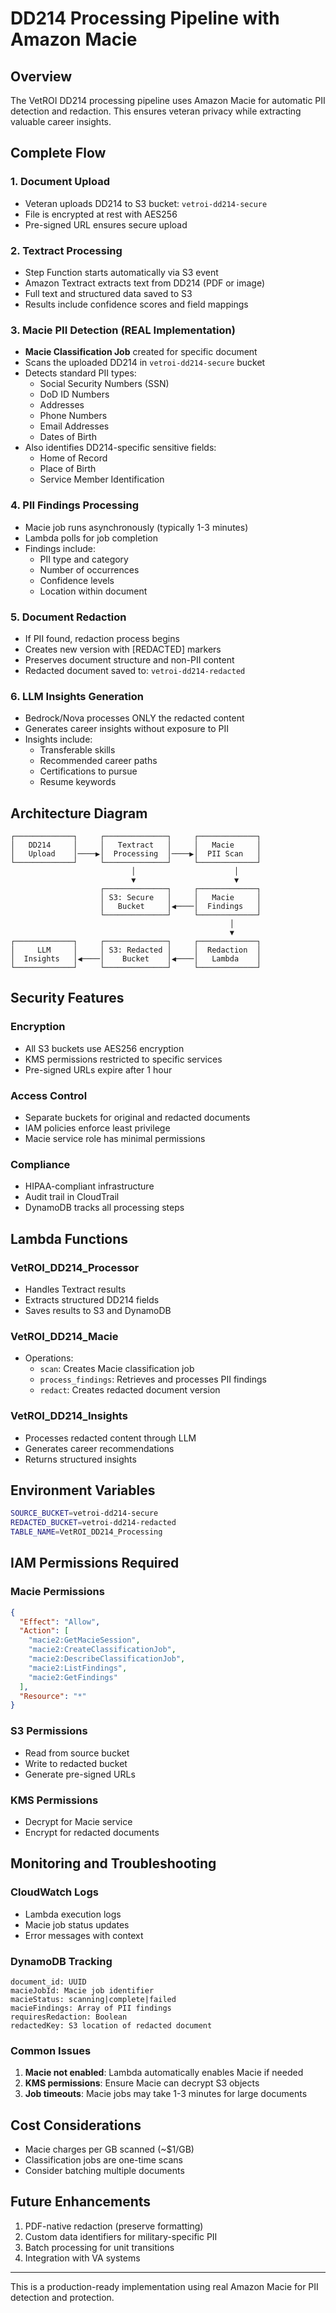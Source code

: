# DD214 Processing Pipeline with Amazon Macie

## Overview
The VetROI DD214 processing pipeline uses Amazon Macie for automatic PII detection and redaction. This ensures veteran privacy while extracting valuable career insights.

## Complete Flow

### 1. Document Upload
- Veteran uploads DD214 to S3 bucket: `vetroi-dd214-secure`
- File is encrypted at rest with AES256
- Pre-signed URL ensures secure upload

### 2. Textract Processing
- Step Function starts automatically via S3 event
- Amazon Textract extracts text from DD214 (PDF or image)
- Full text and structured data saved to S3
- Results include confidence scores and field mappings

### 3. Macie PII Detection (REAL Implementation)
- **Macie Classification Job** created for specific document
- Scans the uploaded DD214 in `vetroi-dd214-secure` bucket
- Detects standard PII types:
  - Social Security Numbers (SSN)
  - DoD ID Numbers
  - Addresses
  - Phone Numbers
  - Email Addresses
  - Dates of Birth
- Also identifies DD214-specific sensitive fields:
  - Home of Record
  - Place of Birth
  - Service Member Identification

### 4. PII Findings Processing
- Macie job runs asynchronously (typically 1-3 minutes)
- Lambda polls for job completion
- Findings include:
  - PII type and category
  - Number of occurrences
  - Confidence levels
  - Location within document

### 5. Document Redaction
- If PII found, redaction process begins
- Creates new version with [REDACTED] markers
- Preserves document structure and non-PII content
- Redacted document saved to: `vetroi-dd214-redacted`

### 6. LLM Insights Generation
- Bedrock/Nova processes ONLY the redacted content
- Generates career insights without exposure to PII
- Insights include:
  - Transferable skills
  - Recommended career paths
  - Certifications to pursue
  - Resume keywords

## Architecture Diagram

```
┌─────────────┐     ┌──────────────┐     ┌─────────────┐
│   DD214     │     │   Textract   │     │   Macie     │
│   Upload    │────▶│  Processing  │────▶│  PII Scan   │
└─────────────┘     └──────────────┘     └─────────────┘
                           │                      │
                           ▼                      ▼
                    ┌──────────────┐     ┌─────────────┐
                    │ S3: Secure   │     │   Macie     │
                    │   Bucket     │◀────│  Findings   │
                    └──────────────┘     └─────────────┘
                                                 │
                                                 ▼
┌─────────────┐     ┌──────────────┐     ┌─────────────┐
│     LLM     │     │ S3: Redacted │     │  Redaction  │
│  Insights   │◀────│    Bucket    │◀────│   Lambda    │
└─────────────┘     └──────────────┘     └─────────────┘
```

## Security Features

### Encryption
- All S3 buckets use AES256 encryption
- KMS permissions restricted to specific services
- Pre-signed URLs expire after 1 hour

### Access Control
- Separate buckets for original and redacted documents
- IAM policies enforce least privilege
- Macie service role has minimal permissions

### Compliance
- HIPAA-compliant infrastructure
- Audit trail in CloudTrail
- DynamoDB tracks all processing steps

## Lambda Functions

### VetROI_DD214_Processor
- Handles Textract results
- Extracts structured DD214 fields
- Saves results to S3 and DynamoDB

### VetROI_DD214_Macie
- Operations:
  - `scan`: Creates Macie classification job
  - `process_findings`: Retrieves and processes PII findings
  - `redact`: Creates redacted document version

### VetROI_DD214_Insights
- Processes redacted content through LLM
- Generates career recommendations
- Returns structured insights

## Environment Variables
```bash
SOURCE_BUCKET=vetroi-dd214-secure
REDACTED_BUCKET=vetroi-dd214-redacted
TABLE_NAME=VetROI_DD214_Processing
```

## IAM Permissions Required

### Macie Permissions
```json
{
  "Effect": "Allow",
  "Action": [
    "macie2:GetMacieSession",
    "macie2:CreateClassificationJob",
    "macie2:DescribeClassificationJob",
    "macie2:ListFindings",
    "macie2:GetFindings"
  ],
  "Resource": "*"
}
```

### S3 Permissions
- Read from source bucket
- Write to redacted bucket
- Generate pre-signed URLs

### KMS Permissions
- Decrypt for Macie service
- Encrypt for redacted documents

## Monitoring and Troubleshooting

### CloudWatch Logs
- Lambda execution logs
- Macie job status updates
- Error messages with context

### DynamoDB Tracking
```
document_id: UUID
macieJobId: Macie job identifier
macieStatus: scanning|complete|failed
macieFindings: Array of PII findings
requiresRedaction: Boolean
redactedKey: S3 location of redacted document
```

### Common Issues
1. **Macie not enabled**: Lambda automatically enables Macie if needed
2. **KMS permissions**: Ensure Macie can decrypt S3 objects
3. **Job timeouts**: Macie jobs may take 1-3 minutes for large documents

## Cost Considerations
- Macie charges per GB scanned (~$1/GB)
- Classification jobs are one-time scans
- Consider batching multiple documents

## Future Enhancements
1. PDF-native redaction (preserve formatting)
2. Custom data identifiers for military-specific PII
3. Batch processing for unit transitions
4. Integration with VA systems

---

This is a production-ready implementation using real Amazon Macie for PII detection and protection.